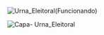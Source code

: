 ![Urna_Eleitoral(Funcionando)](https://github.com/yLeonardo99/Urna_Eletronica/assets/126301869/8a0d52eb-a41d-4c52-9dd3-4d6477010a99)

![Capa- Urna_Eleitoral](https://github.com/yLeonardo99/Urna_Eletronica/assets/126301869/4d92e425-ba9f-4fca-950b-ede0b1f26448)
